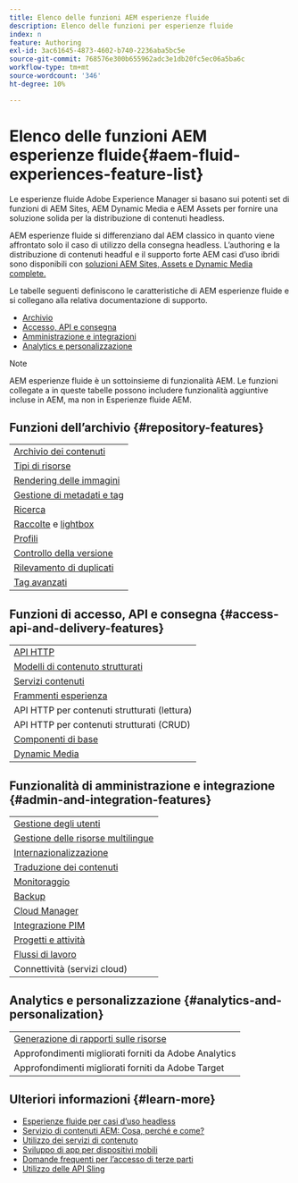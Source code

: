 ```yaml
---
title: Elenco delle funzioni AEM esperienze fluide
description: Elenco delle funzioni per esperienze fluide
index: n
feature: Authoring
exl-id: 3ac61645-4873-4602-b740-2236aba5bc5e
source-git-commit: 768576e300b655962adc3e1db20fc5ec06a5ba6c
workflow-type: tm+mt
source-wordcount: '346'
ht-degree: 10%

---
```


# Elenco delle funzioni AEM esperienze fluide{#aem-fluid-experiences-feature-list}

Le esperienze fluide Adobe Experience Manager si basano sui potenti set di funzioni di AEM Sites, AEM Dynamic Media e AEM Assets per fornire una soluzione solida per la distribuzione di contenuti headless.

AEM esperienze fluide si differenziano dal AEM classico in quanto viene affrontato solo il caso di utilizzo della consegna headless. L’authoring e la distribuzione di contenuti headful e il supporto forte AEM casi d’uso ibridi sono disponibili con [soluzioni AEM Sites, Assets e Dynamic Media complete.](https://experienceleague.adobe.com/docs/experience-manager-65/user-guide/home.html?lang=it)

Le tabelle seguenti definiscono le caratteristiche di AEM esperienze fluide e si collegano alla relativa documentazione di supporto.

* [Archivio](#repository-features)
* [Accesso, API e consegna](#access-api-and-delivery-features)
* [Amministrazione e integrazioni](#admin-and-integration-features)
* [Analytics e personalizzazione](#analytics-and-personalization)

>[!NOTE]
>
>AEM esperienze fluide è un sottoinsieme di funzionalità AEM. Le funzioni collegate a in queste tabelle possono includere funzionalità aggiuntive incluse in AEM, ma non in Esperienze fluide AEM.

## Funzioni dell’archivio {#repository-features}

|  |
|---|
| [Archivio dei contenuti](/help/assets/manage-assets.md) |
| [Tipi di risorse](/help/assets/assets-formats.md) |
| [Rendering delle immagini](/help/assets/image-presets.md) |
| [Gestione di metadati e tag](/help/assets/metadata.md) |
| [Ricerca](/help/assets/manage-assets.md) |
| [Raccolte](/help/assets/manage-assets.md) e [lightbox](/help/assets/light-box.md) |
| [Profili](/help/assets/processing-profiles.md) |
| [Controllo della versione](/help/assets/manage-assets.md) |
| [Rilevamento di duplicati](/help/assets/duplicate-detection.md) |
| [Tag avanzati](/help/assets/enhanced-smart-tags.md) |

## Funzioni di accesso, API e consegna {#access-api-and-delivery-features}

|  |
|---|
| [API HTTP](/help/assets/mac-api-assets.md) |
| [Modelli di contenuto strutturati](/help/assets/content-fragments/content-fragments.md) |
| [Servizi contenuti](https://experienceleague.adobe.com/docs/experience-manager-learn/getting-started-with-aem-headless/overview.html?lang=en) |
| [Frammenti esperienza](/help/sites-authoring/experience-fragments.md) |
| API HTTP per contenuti strutturati (lettura) |
| API HTTP per contenuti strutturati (CRUD) |
| [Componenti di base](https://experienceleague.adobe.com/docs/experience-manager-core-components/using/introduction.html?lang=it) |
| [Dynamic Media](/help/assets/dynamic-media.md) |

## Funzionalità di amministrazione e integrazione {#admin-and-integration-features}

|  |
|---|
| [Gestione degli utenti](/help/sites-administering/user-group-ac-admin.md) |
| [Gestione delle risorse multilingue](/help/assets/multilingual-assets.md) |
| [Internazionalizzazione](/help/sites-developing/i18n.md) |
| [Traduzione dei contenuti](/help/sites-administering/translation.md) |
| [Monitoraggio](/help/sites-deploying/monitoring-and-maintaining.md) |
| [Backup](/help/sites-administering/backup-and-restore.md) |
| [Cloud Manager](https://experienceleague.adobe.com/docs/experience-manager-cloud-manager/content/introduction.html?lang=it) |
| [Integrazione PIM](/help/sites-authoring/managing-product-information.md) |
| [Progetti e attività](/help/sites-authoring/projects.md) |
| [Flussi di lavoro](/help/sites-administering/workflows-starting.md) |
| Connettività (servizi cloud) |

## Analytics e personalizzazione {#analytics-and-personalization}

|  |
|---|
| [Generazione di rapporti sulle risorse](/help/assets/asset-reports.md) |
| Approfondimenti migliorati forniti da Adobe Analytics |
| Approfondimenti migliorati forniti da Adobe Target |

## Ulteriori informazioni {#learn-more}

* [Esperienze fluide per casi d’uso headless](https://experienceleague.adobe.com/docs/experience-manager-gems-events/gems/gems2017/aem-headless-usecases.html?lang=en)
* [Servizio di contenuti AEM: Cosa, perché e come?](https://experienceleague.adobe.com/docs/experience-manager-learn/getting-started-with-aem-headless/content-services/overview.html?lang=en)
* [Utilizzo dei servizi di contenuto](https://experienceleague.adobe.com/docs/experience-manager-65/mobile/developing/developing-content-services.html?lang=en)
* [Sviluppo di app per dispositivi mobili](https://experienceleague.adobe.com/docs/experience-manager-65/mobile/developing/developing-content-services.html?lang=en)
* [Domande frequenti per l’accesso di terze parti](https://experienceleague.adobe.com/docs/experience-manager-learn/getting-started-with-aem-headless/content-services/chapter-7.html?lang=en)
* [Utilizzo delle API Sling](https://experienceleague.adobe.com/docs/experience-manager-learn/getting-started-wknd-tutorial-develop/project-archetype/component-basics.html#sling-models)
